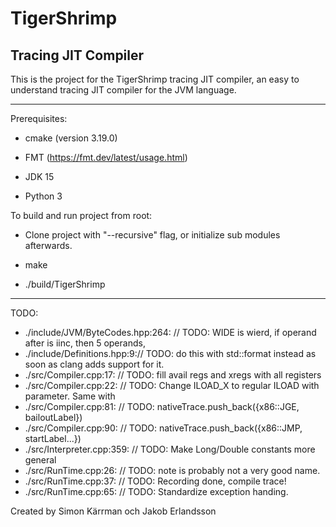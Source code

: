 # TigerShrimp

## Tracing JIT Compiler

This is the project for the TigerShrimp tracing JIT compiler,
an easy to understand tracing JIT compiler for the JVM language.

---

Prerequisites:

- cmake (version 3.19.0)

- FMT (https://fmt.dev/latest/usage.html)

- JDK 15

- Python 3

To build and run project from root:

- Clone project with "--recursive" flag, or initialize sub modules afterwards.

- make

- ./build/TigerShrimp

---

TODO:

- ./include/JVM/ByteCodes.hpp:264:    // TODO: WIDE is wierd, if operand after is iinc, then 5 operands,
- ./include/Definitions.hpp:9:// TODO: do this with std::format instead as soon as clang adds support for it.
- ./src/Compiler.cpp:17:  // TODO: fill avail regs and xregs with all registers
- ./src/Compiler.cpp:22:    // TODO: Change ILOAD_X to regular ILOAD with parameter. Same with
- ./src/Compiler.cpp:81:        // TODO: nativeTrace.push_back({x86::JGE, bailoutLabel})
- ./src/Compiler.cpp:90:      // TODO: nativeTrace.push_back({x86::JMP, startLabel...})
- ./src/Interpreter.cpp:359:      // TODO: Make Long/Double constants more general
- ./src/RunTime.cpp:26:      // TODO: note is probably not a very good name.
- ./src/RunTime.cpp:37:          // TODO: Recording done, compile trace!
- ./src/RunTime.cpp:65:  // TODO: Standardize exception handing.

Created by Simon Kärrman och Jakob Erlandsson